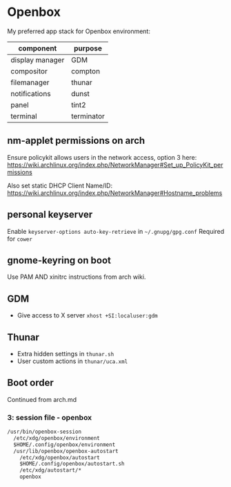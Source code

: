 # Openbox

My preferred app stack for Openbox environment:

| component       | purpose     |
| --------------- | ----------- |
| display manager | GDM         |
| compositor      | compton     |
| filemanager     | thunar      |
| notifications   | dunst       |
| panel           | tint2       |
| terminal        | terminator  |

## nm-applet permissions on arch

Ensure policykit allows users in the network access, option 3 here:
<https://wiki.archlinux.org/index.php/NetworkManager#Set_up_PolicyKit_permissions>

Also set static DHCP Client Name/ID:
<https://wiki.archlinux.org/index.php/NetworkManager#Hostname_problems>

## personal keyserver

Enable `keyserver-options auto-key-retrieve` in `~/.gnupg/gpg.conf`
Required for `cower`

## gnome-keyring on boot

Use PAM AND xinitrc instructions from arch wiki.

## GDM

- Give access to X server `xhost +SI:localuser:gdm`

## Thunar

- Extra hidden settings in `thunar.sh`
- User custom actions in `thunar/uca.xml`

## Boot order

Continued from arch.md

### 3: session file - openbox

```markdown
/usr/bin/openbox-session
  /etc/xdg/openbox/environment
  $HOME/.config/openbox/environment
  /usr/lib/openbox/openbox-autostart
    /etc/xdg/openbox/autostart
    $HOME/.config/openbox/autostart.sh
    /etc/xdg/autostart/*
    openbox
```

